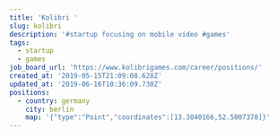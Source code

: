 ```yaml
---
title: 'Kolibri '
slug: kolibri
description: '#startup focusing on mobile video #games'
tags:
  - startup
  - games
job_board_url: 'https://www.kolibrigames.com/career/positions/'
created_at: '2019-05-15T21:09:08.628Z'
updated_at: '2019-06-16T10:36:09.730Z'
positions:
  - country: germany
    city: berlin
    map: '{"type":"Point","coordinates":[13.3840166,52.5007378]}'
---
```

